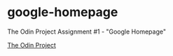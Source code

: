 # google-homepage

The Odin Project Assignment #1 - "Google Homepage"

<a href="theodinproject.com">The Odin Project</a>